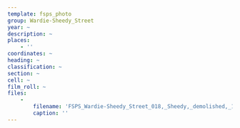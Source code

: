 ```yaml
---
template: fsps_photo
group: Wardie-Sheedy_Street
year: ~
description: ~
places:
    - ''
coordinates: ~
heading: ~
classification: ~
section: ~
cell: ~
film_roll: ~
files:
    -
        filename: 'FSPS_Wardie-Sheedy_Street_018,_Sheedy,_demolished,_16-7-I.png'
        caption: ''
---
```

